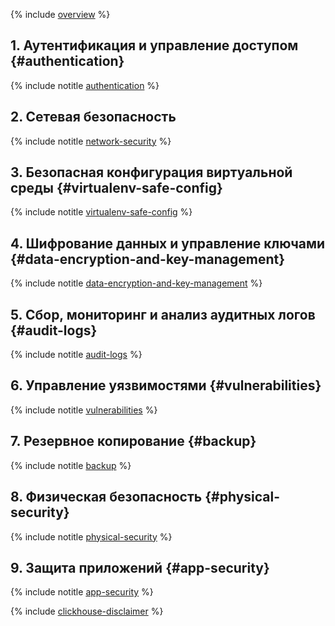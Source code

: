 {% include [overview](../../_includes/security/standard/overview.md) %}

## 1. Аутентификация и управление доступом {#authentication}

{% include notitle [authentication](../../_includes/security/standard/authentication.md) %}

## 2. Сетевая безопасность

{% include notitle [network-security](../../_includes/security/standard/network-security.md) %}

## 3. Безопасная конфигурация виртуальной среды {#virtualenv-safe-config}

{% include notitle [virtualenv-safe-config](../../_includes/security/standard/virtualenv-safe-config.md) %}

## 4. Шифрование данных и управление ключами {#data-encryption-and-key-management}

{% include notitle [data-encryption-and-key-management](../../_includes/security/standard/encryption.md) %}

## 5. Сбор, мониторинг и анализ аудитных логов {#audit-logs}

{% include notitle [audit-logs](../../_includes/security/standard/audit-logs.md) %}

## 6. Управление уязвимостями {#vulnerabilities}

{% include notitle [vulnerabilities](../../_includes/security/standard/vulnerabilities.md) %}

## 7. Резервное копирование {#backup}

{% include notitle [backup](../../_includes/security/standard/backup.md) %}

## 8. Физическая безопасность {#physical-security}

{% include notitle [physical-security](../../_includes/security/standard/physical-security.md) %}

## 9. Защита приложений {#app-security}

{% include notitle [app-security](../../_includes/security/standard/app-security.md) %}

{% include [clickhouse-disclaimer](../../_includes/clickhouse-disclaimer.md) %}